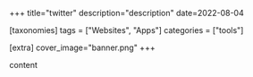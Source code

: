 +++
title="twitter"
description="description"
date=2022-08-04

[taxonomies]
tags = ["Websites", "Apps"]
categories = ["tools"]

[extra]
cover_image="banner.png"
+++

content
